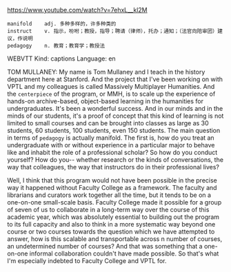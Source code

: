 https://www.youtube.com/watch?v=7ehxL__kl2M
```
manifold    adj. 多种多样的，许多种类的  
instruct    v. 指示，吩咐；教授，指导；聘请（律师），托办；通知；（法官向陪审团）建议，作说明      
pedagogy    n. 教育；教育学；教授法
```
WEBVTT Kind: captions Language: en 

TOM MULLANEY: My name is Tom Mullaney and I teach in the history department here at Stanford. And the project that I've been working on with VPTL and my colleagues is called Massively Multiplayer Humanities. And the `centerpiece` of the program, or MMH, is to scale up the experience of hands-on archive-based, object-based learning in the humanities for undergraduates. It's been a wonderful success. And in our minds and in the minds of our students, it's a proof of concept that this kind of learning is not limited to small courses and can be brought into classes as large as 30 students, 60 students, 100 students, even 150 students. The main question in terms of `pedagogy` is actually manifold. The first is, how do you treat an undergraduate with or without experience in a particular major to behave like and inhabit the role of a professional scholar? So how do you conduct yourself? How do you-- whether research or the kinds of conversations, the way that colleagues, the way that instructors do in their professional lives? 

Well, I think that this program would not have been possible in the precise way it happened without Faculty College as a framework. The faculty and librarians and curators work together all the time, but it tends to be on a one-on-one small-scale basis. Faculty College made it possible for a group of seven of us to collaborate in a long-term way over the course of this academic year, which was absolutely essential to building out the program to its full capacity and also to think in a more systematic way beyond one course or two courses towards the question which we have attempted to answer, how is this scalable and transportable across n number of courses, an undetermined number of courses? And that was something that a one-on-one informal collaboration couldn't have made possible. So that's what I'm especially indebted to Faculty College and VPTL for. 